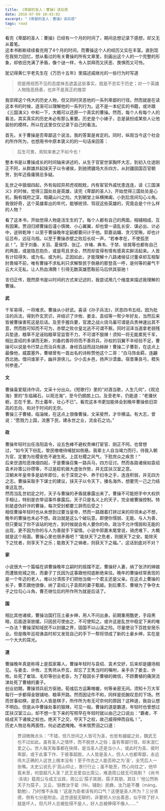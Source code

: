 ```yaml
---
title: 《卑鄙的圣人：曹操》读后感
date: 2016-07-09 10:43:02
excerpt: "《卑鄙的圣人：曹操》读后感"
tags: read
---
```


看完《卑鄙的圣人：曹操》已经有一个月的时间了，期间总想记录下感想，却又无从着笔。  
这本书断断续续看完用了4个月的时间，而曹操这个人的经历又实在丰富。直到现在我努力回忆，想从看过的有关曹操的所有文章里，刻画出这个人的一个完整的形象，却依旧充满了矛盾，像个谜一样，令人崇拜而又厌恶、畏惧而又可怜。  

犹记得黄仁宇老先生在《万历十五年》里描述戚继光的一些行为时写道  


> 但是用视而不见的态度抹去遮盖这些事实，就是不忠实于历史；对一个英雄人物隐恶扬善，也并不是真正的推崇


<!--more-->


我崇拜这个伟大的历史人物，但又同时厌恶他的一系列卑鄙的行径。然而就是在读这本书的时候，逐渐可以理解他的一系列行为。这不是一本纪实的书籍，或许跟《三国演义》中和一下，大概可以还原一个真实的曹操。然而，每个人有每个人的看法，其实真实的历史未必有那么重要。历史是个小婊子，总是装扮成某些人让他装扮的模样。所以在这里仅仅记录下自己的看法。

首先，关于曹操是否卑鄙这个说法，我的答案是肯定的。同时，纵观当今这个社会的所作所为，也想用书中原本褒义的的一句话来回答：

> 后生可畏，焉知来者之不如今也！

整本书是以曹操成长的时间轴来讲述的，从生于官宦世家胸怀大志，到初入仕途刚正不阿，从群雄并起挟天子以令诸侯，到驰骋疆场大杀四方，从封疆固国百官朝贺，到年迈昏庸猜忌多疑。

乱世之中狼烟四起，外有匈奴异邦虎视眈眈，内有宦官外戚忧患连连，读《三国演义》的时候，觉得三国处处是英雄，读完《卑鄙的圣人》，开始觉得三国处处是心机，胸有城府之深，暗藏山川之险。大到朝堂上纵横捭阖，小到后宫间勾心斗角。我很好奇，这个英雄辈出的年代，能够统领、驾驭这些英雄的，究竟会是个什么样的人物？

看了这本书，开始觉得人物是活生生的了。每个人都有自己的两面，相辅相成、互有因果。贾诩归顺曹操后谨小慎微、小心翼翼，却也曾一语乱长安、谋必出、计必中，逆转乾坤！以至于曹操晚年定嗣都要问计于他。郭嘉谄媚、贪污受贿，却也计征吕布，远征乌桓。以至于曹操赤壁之败后长叹一声，“若奉孝在，不使孤至此！”。至于刘备、关羽、夏侯惇、张辽、许褚、典韦、于禁、徐晃等也都有自己的两面，或是隐忍抱负，或是苟且求全，然而却变得有情有感真实鲜活起来。人皆有计较得失、或为名、或为利。正因如此，才能理解十八路诸侯征讨董卓却互相掣肘畏缩不前，唯有曹操不求私利只求解黎民于倒悬的那登高一呼，是何等的豪气干云大义无私，让人热血沸腾！引得无数英雄愿鞍前马后供其驱驰！

言归正传，既然原书是以时间的方式来记述的，我尝试用几个维度来描述我理解的曹操。


#### 武

千军易得，一将难求。曹操从小好武。喜读《孙子兵法》，厌恶四书五经。因为批注的兵法，得到乔玄赏识，并结识了许攸、娄圭、袁绍等一帮少年好友，当然后来皆被曹操害死这是后话。及至手握兵要，官渡之战火烧乌巢可谓是兵贵神速出其不意，然而胜可知而不可为，赤壁之败仓皇北逃不可谓不察。同时沼泽当道拿老弱残兵垫道，粮草不足诬陷粮草官监管不力，不可谓不狠辣！须知一将无能累死千军，相比袁绍的多谋而无断，刘备的善将将而不善将兵，孙权的羽翼不丰经验不足，曹操可以说是令行禁止而治兵有道、身经百战而战功赫赫！曹操二子曹彰，在这点上最像他，威震塞外，曹植曾有一首出名的诗称赞他这个二哥：“白马饰金羁，连翩西北驰。借问谁家子，幽并游侠儿。少小去乡邑，扬声沙漠垂。宿昔秉良弓，楛矢何参差。”  

#### 文

曹操喜爱赋诗作词，文采十分出众。《短歌行》里的“对酒当歌，人生几何”，《观沧海》里的“东临碣石，以观沧海”，至今仍朗朗上口。及至老年，仍能道：“老骥伏枥，志在千里。烈士暮年，壮心不已”。看完这本书更加能体会到晚年曹操依旧崇高的志向、和对于时间的无奈。  
曹操三子曹植，临淄候，在这点上很像曹操，文采斐然，才华横溢。有大志，曾说：“愿戮力上国，流惠下民，建永世之业，流金石之功。”

#### 政

曹操年轻时出任洛阳县令，设五色棒不避权贵棒打宦官、刚正不阿。也曾想过，“如今天下纷乱，黎民嗷嗷待哺犹如倒悬。我辈士人自当竭力而行，待我入朝为官，定要为社稷安危不避生死。上匡社稷之风气，下慰庶众之疾苦！”  
后来世道险恶烽烟四起，于是曹操召集一路兵马，四方征讨。然而各路诸侯如袁绍袁术孙策公孙瓒等，不过是趁机做大虚张作势，并无匡扶汉室之意。  
汉朝末年皇帝多是幼年即位，长于深宫之中、养于妇寺之手，连连积弱，并无四方之志。曹操采取手下谋士的建议，挟天子以令天下，播名海外，想要凭一己之力结束这乱世。  
然而当乱世初定之时，天子与曹操的矛盾就暴露出来了。曹操不可能把手中大权拱手相让，特别是衣带诏事件暴露后。天子只是名义上的天子，完全被曹操控制。特别是虚伪奸诈的曹操，每次受封都要三辞而后受之！  
相信曹操年轻时也从未想到过要当皇帝，然而一路跟着打拼过来的将领未必不想，晚年的曹操也未必不想。政治就是这么个破玩意。即便你懦弱、无能、与人为善，但只要站了你不该站的地方，到时候就会有人要你的命。政治不允许懦弱和无能的出现，更不因为你的与人为善就手下留情。小说中郭嘉末尾曾说，骑虎难下，大概就是这个局面。曹操心里也很矛盾吧？“能扶天下之危者，则据天下之安。能除天下之忧者，则享天下之乐；能救天下之祸者，则获天下之福。”，这话到底对不对？

#### 家

小说很大一个篇幅在讲曹操晚年立嗣时的摇摆不定。曹操好人妻，纳了张济的婶娘而遭致宛城之败，而妻子丁氏因为这事跟他彻底断绝来往。晚年的曹操经常表现的是一个年迈的老人，难以分清孩子们把他当做一个君主还是父亲。在这点上曹操的长子，曹丕跟他很像，纳了袁绍儿子袁熙的妻子甄姬。到后曹丕、曹植为了争夺太子之位勾心斗角，曹丕继位后的所作所为就是后话了。

#### 国

相比其他诸侯，曹操治国打压土豪乡绅，用人不问出身。前期重用酷吏，手段黑暗，后面逐渐放缓。只因民可使由之，不可使知之。或许这是乱世中稳定下来的唯一办法？曹操深知域民不以封疆之界，固国不以山溪之险。尽量使治下百姓安居乐业。但是晚年巡视谯县时却又发现自己的手下一帮将领成了新的土豪乡绅，实在是一个大大的耳光。

#### 道

曹操晚年真是称得上是孤家寡人。曹操年轻时与袁绍、袁术交好，后来却是疆场相见。与娄圭、许攸、王隽师从乔玄，却忘了王隽当时的嘱咐，亲手杀了娄圭、许攸。处死了崔琰、毛玠等创业老臣，为了稳固长子曹植的微信，不顾曹植的痛哭流涕处死了曹植的妻子。  
创业初期，曹操领兵前方驱驰，荀彧后方运筹帷幄，何等亲密无间。须知十万大军每行一步都得金银铺地、粮草开路。然而因证件不和，同样是扼腕叹息的下场。然而世事如棋，是否人人皆是棋子，所作所为有无可奈何的原因？这种道，我自认想不明白。但是从中曹操处事的狠辣，可见一般。曹操的道是霸道，年轻时也曾想过匡扶汉室江山，却不想一生下来的写照早在年轻时就以由己之口说出：“霸者，不结成天下诸侯之权也。绝天下之交，夺天下之权，故己威得伸而自私！”。  
历史人物总有两面性，何必遮遮掩掩。书末借贾诩之口道：

> 贾诩微微点头：“不错，但凡世间之人皆可为圣，也皆有龌龊之处，魏武王也不过如此。虽有圣人之情怀，而不脱世人之俗；虽有卑鄙行径，却未泯仁爱之心。世人每天每事都在抉择，是当圣人还是当小人，或此时为圣、彼时卑鄙，或于此事下作、于彼事超脱，人人皆是圣人，但人人也都卑鄙，永远伟大正确的人这世上根本没有！至于作古之人能否称之为‘圣’，全凭后人一张嘴。太史公说孔子‘高山仰止，景行行止；虽不能至，然心向往之’，他毕竟未至，何尝超凡入圣？武王总爱自比周公，难道周公就无可挑剔？《尚书·洛诰》载周公与成王议政，周公云‘孺子其朋，孺子其朋，其往！’他公然称天子为孺子，又云，‘朕教汝于棐（fěi，辅助）民彝，汝乃是不蘉（máng，勤勉），乃时惟不永哉！’这是为臣者该有的口气？这便是圣人所为？三分贤德，倒有七分是附会。这世道挺无聊的，非要把人分出善恶，似乎除了好人就是坏人，但凡坏人总被批得不是人，好人总被捧得不像人……”
